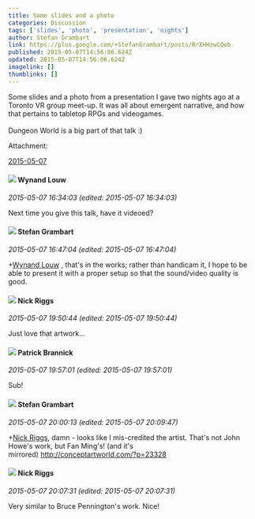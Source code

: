 ```yaml
---
title: Some slides and a photo
categories: Discussion
tags: ['slides', 'photo', 'presentation', 'nights']
author: Stefan Grambart
link: https://plus.google.com/+StefanGrambart/posts/RrXHHzwCQob
published: 2015-05-07T14:56:06.624Z
updated: 2015-05-07T14:56:06.624Z
imagelink: []
thumblinks: []
---
```


Some slides and a photo from a presentation I gave two nights ago at a Toronto VR group meet-up. It was all about emergent narrative, and how that pertains to tabletop RPGs and videogames.<br /><br />Dungeon World is a big part of that talk :)


Attachment:

<a href='https://plus.google.com/photos/107999218794532799579/albums/6146142620073172833?sqi=100084733231320276299&sqsi=495ab0e7-7352-40c7-9718-677d19c9273e'>2015-05-07</a>


<div id='comment z121dv4ahxmvxlmwo04ch1thsknrulrhymc0k'>
  <h4><img src='{{site.baseurl}}//images/avatars/111256963556395023796_photo.jpg'> Wynand Louw</h4>
      <p><cite>2015-05-07 16:34:03 (edited: 2015-05-07 16:34:03)</cite></p>
        <p>Next time you give this talk, have it videoed? </p>
</div>
        

<div id='comment z121dv4ahxmvxlmwo04ch1thsknrulrhymc0k'>
  <h4><img src='{{site.baseurl}}//images/avatars/107999218794532799579_photo.jpg'> Stefan Grambart</h4>
      <p><cite>2015-05-07 16:47:04 (edited: 2015-05-07 16:47:04)</cite></p>
        <p><span class="proflinkWrapper"><span class="proflinkPrefix">+</span><a class="proflink" href="https://plus.google.com/111256963556395023796" oid="111256963556395023796">Wynand Louw</a></span> , that&#39;s in the works; rather than handicam it, I hope to be able to present it with a proper setup so that the sound/video quality is good.</p>
</div>
        

<div id='comment z121dv4ahxmvxlmwo04ch1thsknrulrhymc0k'>
  <h4><img src='{{site.baseurl}}//images/avatars/115118051797531305865_photo.jpg'> Nick Riggs</h4>
      <p><cite>2015-05-07 19:50:44 (edited: 2015-05-07 19:50:44)</cite></p>
        <p>Just love that artwork...</p>
</div>
        

<div id='comment z121dv4ahxmvxlmwo04ch1thsknrulrhymc0k'>
  <h4><img src='{{site.baseurl}}//images/avatars/111293718987375965248_photo.jpg'> Patrick Brannick</h4>
      <p><cite>2015-05-07 19:57:01 (edited: 2015-05-07 19:57:01)</cite></p>
        <p>Sub!</p>
</div>
        

<div id='comment z121dv4ahxmvxlmwo04ch1thsknrulrhymc0k'>
  <h4><img src='{{site.baseurl}}//images/avatars/107999218794532799579_photo.jpg'> Stefan Grambart</h4>
      <p><cite>2015-05-07 20:00:13 (edited: 2015-05-07 20:09:47)</cite></p>
        <p><span class="proflinkWrapper"><span class="proflinkPrefix">+</span><a class="proflink" href="https://plus.google.com/115118051797531305865" oid="115118051797531305865">Nick Riggs</a></span>, damn - looks like I mis-credited the artist. That&#39;s not John Howe&#39;s work, but Fan Ming&#39;s! (and it&#39;s mirrored) <a href="http://conceptartworld.com/?p=23328" class="ot-anchor">http://conceptartworld.com/?p=23328</a></p>
</div>
        

<div id='comment z121dv4ahxmvxlmwo04ch1thsknrulrhymc0k'>
  <h4><img src='{{site.baseurl}}//images/avatars/115118051797531305865_photo.jpg'> Nick Riggs</h4>
      <p><cite>2015-05-07 20:07:31 (edited: 2015-05-07 20:07:31)</cite></p>
        <p>Very similar to Bruce Pennington&#39;s work. Nice!</p>
</div>
        